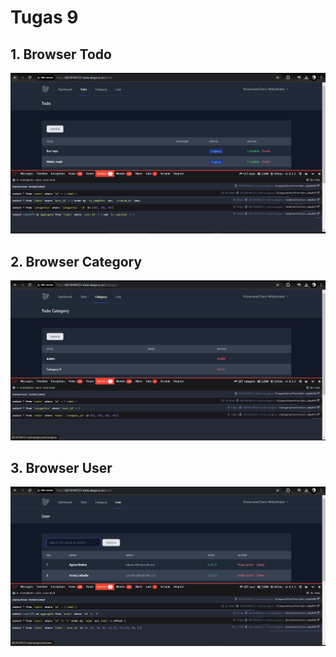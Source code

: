 # Tugas 9

## 1. Browser Todo
![alt text](screenshot/tugas9/TODO.png)

## 2. Browser Category
![alt text](screenshot/tugas9/CATEGORY.png)

## 3. Browser User
![alt text](screenshot/tugas9/USER.png)
